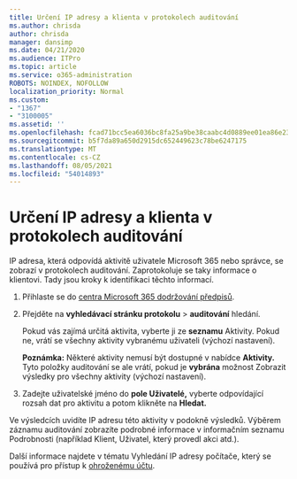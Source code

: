 ```yaml
---
title: Určení IP adresy a klienta v protokolech auditování
ms.author: chrisda
author: chrisda
manager: dansimp
ms.date: 04/21/2020
ms.audience: ITPro
ms.topic: article
ms.service: o365-administration
ROBOTS: NOINDEX, NOFOLLOW
localization_priority: Normal
ms.custom:
- "1367"
- "3100005"
ms.assetid: ''
ms.openlocfilehash: fcad71bcc5ea6036bc8fa25a9be38caabc4d0889ee01ea86e23065333d5fce0a
ms.sourcegitcommit: b5f7da89a650d2915dc652449623c78be6247175
ms.translationtype: MT
ms.contentlocale: cs-CZ
ms.lasthandoff: 08/05/2021
ms.locfileid: "54014893"
---
```

# <a name="identify-ip-address-and-client-in-audit-logs"></a>Určení IP adresy a klienta v protokolech auditování

IP adresa, která odpovídá aktivitě uživatele Microsoft 365 nebo správce, se zobrazí v protokolech auditování. Zaprotokoluje se taky informace o klientovi. Tady jsou kroky k identifikaci těchto informací.

1. Přihlaste se do [centra Microsoft 365 dodržování předpisů](https://protection.office.com/).

2. Přejděte na **vyhledávací stránku protokolu**  >  **auditování** hledání.

   Pokud vás zajímá určitá aktivita, vyberte ji ze **seznamu** Aktivity. Pokud ne, vrátí se všechny aktivity vybranému uživateli (výchozí nastavení).

   **Poznámka:** Některé aktivity nemusí být dostupné v nabídce **Aktivity.** Tyto položky auditování se ale vrátí, pokud je **vybrána** možnost Zobrazit výsledky pro všechny aktivity (výchozí nastavení).

3. Zadejte uživatelské jméno do **pole Uživatelé,** vyberte odpovídající rozsah dat pro aktivitu a potom klikněte na **Hledat.**

Ve výsledcích uvidíte IP adresu této aktivity v podokně výsledků. Výběrem záznamu auditování zobrazíte  podrobné informace v informačním seznamu Podrobnosti (například Klient, Uživatel, který provedl akci atd.).

Další informace najdete v tématu Vyhledání IP adresy počítače, který se používá pro přístup k [ohroženému účtu](/microsoft-365/compliance/auditing-troubleshooting-scenarios#find-the-ip-address-of-the-computer-used-to-access-a-compromised-account).
